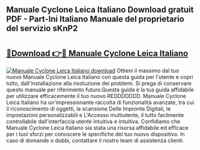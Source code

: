 ## Manuale Cyclone Leica Italiano Download gratuit PDF - Part-lni Italiano Manuale del proprietario del servizio sKnP2

# <h2><a href="http://dfgjlw.blite.top/?on=Manuale+Cyclone+Leica+Italiano">🔗Download 👉🔴 Manuale Cyclone Leica Italiano</a></h2>

[![Manuale Cyclone Leica Italiano download](https://i.imgur.com/lujVjoI.png)](http://dfgjlw.blite.top/?on=Manuale+Cyclone+Leica+Italiano)
Ottieni il massimo dal tuo nuovo Manuale Cyclone Leica Italiano con questa guida per l'utente e copri tutto, dall'installazione alla risoluzione dei problemi. Si prega di conservare questo manuale per riferimento futuro.Questa guida è la tua guida affidabile per utilizzare efficacemente il tuo nuovo REDDDDDDD. Manuale Cyclone Leica Italiano ha un'impressionante raccolta di funzionalità avanzate, tra cui il riconoscimento di oggetti, la scansione Delle Impronte Digitali, le impostazioni personalizzabili e L'Accesso multiutente, il tutto facilmente controllabile dall'interfaccia utente intuitiva e intuitiva. Confidiamo che Manuale Cyclone Leica Italiano sia stata una risorsa affidabile ed efficace per i tuoi sforzi per conoscere le specifiche del tuo nuovo dispositivo. In caso di domande o dubbi, contattare il nostro team di assistenza clienti.
